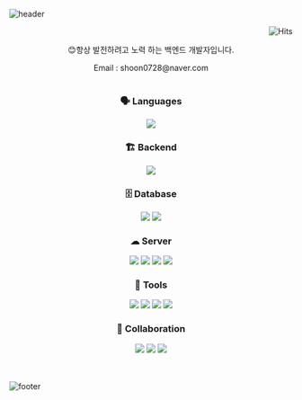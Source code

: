 ![header](https://capsule-render.vercel.app/api?type=waving&color=auto&height=200&section=header&text=Hoon's%20Hub&fontSize=50)

<div align="right">
  
![Hits](https://hits.seeyoufarm.com/api/count/incr/badge.svg?url=https://github.com/os-hoon/os-hoon.git&count_bg=%2379C83D&title_bg=%23555555&icon=github.svg&icon_color=%23E7E7E7&title=hits&edge_flat=false)

</div>

<div align="center">

😊항상 발전하려고 노력 하는 백엔드 개발자입니다.

Email : <hi1>shoon0728@naver.<hi2>com
<br><br>

### 🗣 Languages
<img src="https://img.shields.io/badge/Java-007396?style=flat&logo=java&logoColor=white" />

### 🏗 Backend
<img src="https://img.shields.io/badge/Spring%20Boot-6DB33F?style=flat&logo=spring-boot&logoColor=white" />

### 🗄 Database
<img src="https://img.shields.io/badge/MySQL-4479A1?style=flat&logo=mysql&logoColor=white" />
<img src="https://img.shields.io/badge/MariaDB-003545?style=flat&logo=mariadb&logoColor=white" />

### ☁ Server
<img src="https://img.shields.io/badge/AWS-232F3E?style=flat&logo=amazon-aws&logoColor=white" />
<img src="https://img.shields.io/badge/RDS-527FFF?style=flat&logo=amazon-rds&logoColor=white" />
<img src="https://img.shields.io/badge/EC2-F8991D?style=flat&logo=amazon-ec2&logoColor=white" />
<img src="https://img.shields.io/badge/Nginx-009639?style=flat&logo=nginx&logoColor=white" />

### 🔧 Tools
<img src="https://img.shields.io/badge/IntelliJ%20IDEA-000000?style=flat&logo=intellij-idea&logoColor=white" />
<img src="https://img.shields.io/badge/FileZilla-BF0000?style=flat&logo=filezilla&logoColor=white" />
<img src="https://img.shields.io/badge/Postman-FF6C37?style=flat&logo=postman&logoColor=white" />
<img src="https://img.shields.io/badge/Visual%20Studio-5C2D91?style=flat&logo=visual-studio&logoColor=white" />

### 🤝 Collaboration
<img src="https://img.shields.io/badge/Git-F05032?style=flat&logo=git&logoColor=white" />
<img src="https://img.shields.io/badge/GitHub-181717?style=flat&logo=github&logoColor=white" />
<img src="https://img.shields.io/badge/Notion-000000?style=flat&logo=notion&logoColor=white" />

</div>
<br><br>

![footer](https://capsule-render.vercel.app/api?type=waving&color=auto&height=100&section=footer)

